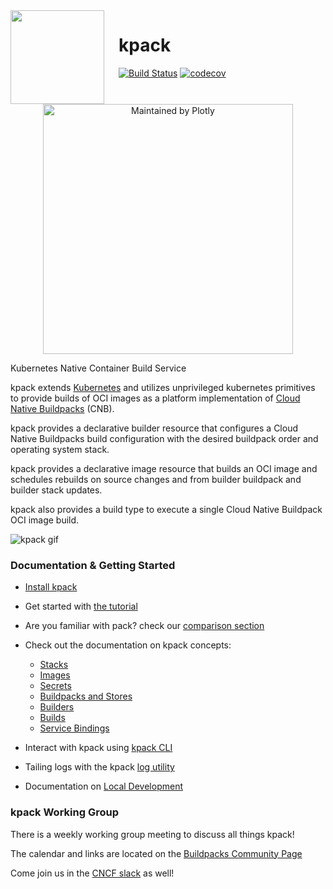 <img src="docs/assets/kpack.png" width="150" align="left" alt="" style="padding-right: 20px;">

# kpack
[![Build Status](https://github.com/pivotal/kpack/workflows/CI/badge.svg)](https://github.com/pivotal/kpack/actions)
[![codecov](https://codecov.io/gh/pivotal/kpack/branch/master/graph/badge.svg)](https://codecov.io/gh/pivotal/kpack)

<div align="center">
  <a href="https://dash.plotly.com/project-maintenance">
    <img src="https://dash.plotly.com/assets/images/maintained-by-plotly.png" width="400px" alt="Maintained by Plotly">
  </a>
</div>

Kubernetes Native Container Build Service

kpack extends [Kubernetes](https://kubernetes.io/docs/concepts/extend-kubernetes/api-extension/custom-resources/) and utilizes unprivileged kubernetes primitives to provide builds of OCI images as a platform implementation of [Cloud Native Buildpacks](https://buildpacks.io) (CNB).

kpack provides a declarative builder resource that configures a Cloud Native Buildpacks build configuration with the desired buildpack order and operating system stack.

kpack provides a declarative image resource that builds an OCI image and schedules rebuilds on source changes and from builder buildpack and builder stack updates.

kpack also provides a build type to execute a single Cloud Native Buildpack OCI image build.

![kpack gif](docs/assets/node-min.gif)

### Documentation & Getting Started

- [Install kpack](docs/install.md)
- Get started with [the tutorial](docs/tutorial.md)
- Are you familiar with pack? check our [comparison section](docs/kpack-vs-pack.md)
- Check out the documentation on kpack concepts:
    - [Stacks](docs/stack.md)
    - [Images](docs/image.md)
    - [Secrets](docs/secrets.md)
    - [Buildpacks and Stores](docs/buildpacks.md)
    - [Builders](docs/builders.md)
    - [Builds](docs/build.md)
    - [Service Bindings](docs/legacy-cnb-servicebindings.md)

- Interact with kpack using [kpack CLI](https://github.com/vmware-tanzu/kpack-cli/blob/main/docs/kp.md)

- Tailing logs with the kpack [log utility](docs/logs.md)

- Documentation on [Local Development](DEVELOPMENT.md)

### kpack Working Group

There is a weekly working group meeting to discuss all things kpack!

The calendar and links are located on the [Buildpacks Community Page](https://buildpacks.io/community/)

Come join us in the [CNCF slack](https://cloud-native.slack.com/channels/buildpacks-kpack) as well!
